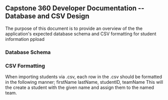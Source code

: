 
## Capstone 360 Developer Documentation -- Database and CSV Design

The purpose of this document is to provide an overview of the the application's expected database schema and CSV formatting for student information ppload


### Database Schema


### CSV Formatting
When importing students via .csv, each row in the .csv should be formatted in the following manner;
firstName lastName, studentID, teamName
This will the create a student with the given name and assign them to the named team.

